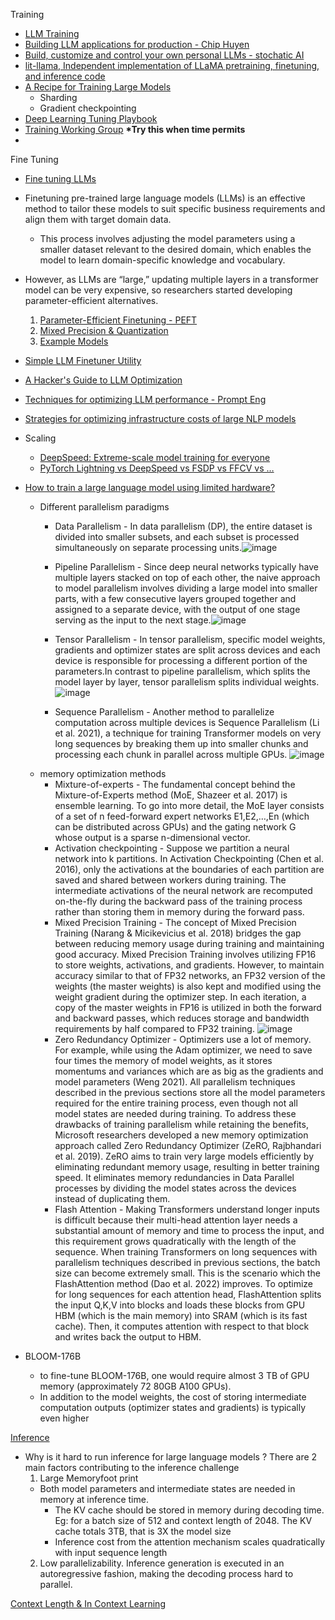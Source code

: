 Training 
-  [LLM Training](https://blog.replit.com/llm-training)
-  [Building LLM applications for production - Chip Huyen](https://huyenchip.com/2023/04/11/llm-engineering.html)           
-  [Build, customize and control your own personal LLMs - stochatic AI](https://github.com/stochasticai/xturing)
-  [lit-llama, Independent implementation of LLaMA pretraining, finetuning, and inference code](https://github.com/Lightning-AI/lit-llama)
-  [A Recipe for Training Large Models](https://wandb.ai/craiyon/report/reports/A-Recipe-for-Training-Large-Models--VmlldzozNjc4MzQz)
   - Sharding
   - Gradient checkpointing
-  [Deep Learning Tuning Playbook](https://github.com/google-research/tuning_playbook)
-  [Training Working Group](https://mlcommons.org/en/groups/training/)  <b>*Try this when time permits</b>
-  
Fine Tuning
-  [Fine tuning LLMs](https://magazine.sebastianraschka.com/p/finetuning-large-language-models)
- Finetuning pre-trained large language models (LLMs) is an effective method to tailor these models to suit specific business requirements and align them with target domain data.
    - This process involves adjusting the model parameters using a smaller dataset relevant to the desired domain, which enables the model to learn domain-specific knowledge and vocabulary.
- However, as LLMs are “large,” updating multiple layers in a transformer model can be very expensive, so researchers started developing parameter-efficient alternatives.
  1. [Parameter-Efficient Finetuning - PEFT](https://github.com/harirajeev/learn_LLMS/blob/main/PEFT.md)           
  2. [Mixed Precision & Quantization](https://github.com/harirajeev/learn_LLMS/blob/main/MixedPrecision&Quantization.md)
  3. [Example Models](https://github.com/harirajeev/learn_LLMS/blob/main/ExampleModels.md)
- [Simple LLM Finetuner Utility](https://github.com/lxe/simple-llm-finetuner)
- [A Hacker's Guide to LLM Optimization](https://matt-rickard.com/a-hackers-guide-to-llm-optimization)
- [Techniques for optimizing LLM performance - Prompt Eng](https://www.mlexpert.io/prompt-engineering/llm-optimization)
- [Strategies for optimizing infrastructure costs of large NLP models](https://neptune.ai/blog/nlp-models-infrastructure-cost-optimization)
- Scaling
  - [DeepSpeed: Extreme-scale model training for everyone](https://www.microsoft.com/en-us/research/blog/deepspeed-extreme-scale-model-training-for-everyone/)
  - [PyTorch Lightning vs DeepSpeed vs FSDP vs FFCV vs …](https://towardsdatascience.com/pytorch-lightning-vs-deepspeed-vs-fsdp-vs-ffcv-vs-e0d6b2a95719)
- [How to train a large language model using limited hardware?](https://deepsense.ai/how-to-train-a-large-language-model-using-limited-hardware/)
  - Different parallelism paradigms
      - Data Parallelism -  In data parallelism (DP), the entire dataset is divided into smaller subsets, and each subset is processed simultaneously on separate processing units.![image](https://github.com/harirajeev/learn_LLMS/assets/13446418/dbdd89fd-fd6b-4d7b-8819-28f8f1095dd7)

      - Pipeline Parallelism - Since deep neural networks typically have multiple layers stacked on top of each other, the naive approach to model parallelism involves dividing a large model into smaller parts, with a few consecutive layers grouped together and assigned to a separate device, with the output of one stage serving as the input to the next stage.![image](https://github.com/harirajeev/learn_LLMS/assets/13446418/fe57c1fb-06b8-4072-b8ff-9ecd93f8e9bd)

      - Tensor Parallelism - In tensor parallelism, specific model weights, gradients and optimizer states are split across devices and each device is responsible for processing a different portion of the parameters.In contrast to pipeline parallelism, which splits the model layer by layer, tensor parallelism splits individual weights. ![image](https://github.com/harirajeev/learn_LLMS/assets/13446418/cb2ac36b-082a-4b8c-bcee-8d7ab1bba35a)
      - Sequence Parallelism - Another method to parallelize computation across multiple devices is Sequence Parallelism (Li et al. 2021), a technique for training Transformer models on very long sequences by breaking them up into smaller chunks and processing each chunk in parallel across multiple GPUs.
![image](https://github.com/harirajeev/learn_LLMS/assets/13446418/0ef8836f-b0ae-4ec1-a5b6-2940bf1a7e06)
  - memory optimization methods
      - Mixture-of-experts - The fundamental concept behind the Mixture-of-Experts method (MoE, Shazeer et al. 2017) is ensemble learning. To go into more detail, the MoE layer consists of a set of n  feed-forward expert networks E1,E2,…,En  (which can be distributed across GPUs) and the gating network G  whose output is a sparse n-dimensional vector.
      - Activation checkpointing - Suppose we partition a neural network into k partitions. In Activation Checkpointing (Chen et al. 2016), only the activations at the boundaries of each partition are saved and shared between workers during training. The intermediate activations of the neural network are recomputed on-the-fly during the backward pass of the training process rather than storing them in memory during the forward pass.
      - Mixed Precision Training - The concept of Mixed Precision Training (Narang & Micikevicius et al. 2018) bridges the gap between reducing memory usage during training and maintaining good accuracy.
Mixed Precision Training involves utilizing FP16 to store weights, activations, and gradients. However, to maintain accuracy similar to that of FP32 networks, an FP32 version of the weights (the master weights) is also kept and modified using the weight gradient during the optimizer step. In each iteration, a copy of the master weights in FP16 is utilized in both the forward and backward passes, which reduces storage and bandwidth requirements by half compared to FP32 training.
     ![image](https://github.com/harirajeev/learn_LLMS/assets/13446418/ff18abe9-9ecd-4b57-afdb-7689a8b54aa4)
      - Zero Redundancy Optimizer - Optimizers use a lot of memory. For example, while using the Adam optimizer, we need to save four times the memory of model weights, as it stores momentums and variances which are as big as the gradients and model parameters (Weng 2021). All parallelism techniques described in the previous sections store all the model parameters required for the entire training process, even though not all model states are needed during training. To address these drawbacks of training parallelism while retaining the benefits, Microsoft researchers developed a new memory optimization approach called Zero Redundancy Optimizer (ZeRO, Rajbhandari et al. 2019).
ZeRO aims to train very large models efficiently by eliminating redundant memory usage, resulting in better training speed. It eliminates memory redundancies in Data Parallel processes by dividing the model states across the devices instead of duplicating them.
      - Flash Attention -    Making Transformers understand longer inputs is difficult because their multi-head attention layer needs a substantial amount of memory and time to process the input, and this requirement grows quadratically with the length of the sequence. When training Transformers on long sequences with parallelism techniques described in previous sections, the batch size can become extremely small. This is the scenario which the FlashAttention method (Dao et al. 2022) improves. To optimize for long sequences for each attention head, FlashAttention splits the input Q,K,V  into blocks and loads these blocks from GPU HBM (which is the main memory) into SRAM (which is its fast cache). Then, it computes attention with respect to that block and writes back the output to HBM.

- BLOOM-176B
   - to fine-tune BLOOM-176B, one would require almost 3 TB of GPU memory (approximately 72 80GB A100 GPUs).
   - In addition to the model weights, the cost of storing intermediate computation outputs (optimizer states and gradients) is typically even higher
  
[Inference](https://github.com/harirajeev/learn_LLMS/blob/main/Inference.md)
  - Why is it hard to run inference for large language models ? There are 2 main factors contributing to the inference challenge
    1. Large Memoryfoot print
      - Both model parameters and intermediate states are needed in memory at inference time.
        - The KV cache should be stored in memory during decoding time. Eg: for a batch size of 512 and context length of 2048. The KV cache totals 3TB, that is 3X the model size
        - Inference cost from the attention mechanism scales quadratically with input sequence length
    2. Low parallelizability. Inference generation is executed in an autoregressive fashion, making the decoding process hard to parallel.

[Context Length & In Context Learning](https://github.com/harirajeev/learn_LLMS/blob/main/ContextLength&InContextLearning.md)
